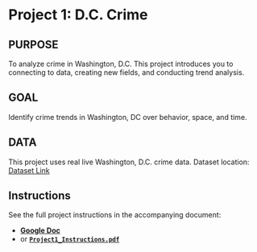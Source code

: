# Project 1: D.C. Crime

## PURPOSE 
To analyze crime in Washington, D.C. This project introduces you to connecting to data, creating new fields, and conducting trend analysis.

## GOAL
Identify crime trends in Washington, DC over behavior, space, and time.

## DATA
This project uses real live Washington, D.C. crime data.
Dataset location: [Dataset Link](https://opendata.dc.gov/)

## Instructions
See the full project instructions in the accompanying document:  
- **[Google Doc](https://docs.google.com/document/d/1QxpVWv3-j3pZ3zR4B8_iBbFQCJMKtIqJLNxyiWvVq-A/edit?tab=t.0)**
- or **[`Project1_Instructions.pdf`](Project1_Instructions.pdf)**
